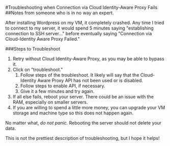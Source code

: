 #Troubleshooting when Connection via Cloud Identity-Aware Proxy Fails
##Notes from someone who is in no way an expert.

After installing Wordpress on my VM, it completely crashed.
Any time I tried to connect to my server, it would spend 5 minutes saying "establishing connection to SSH server..." before eventually saying "Connection via Cloud-Identity Aware Proxy Failed."

###Steps to Troubleshoot
1. Retry without Cloud Identity-Aware Proxy, as you may be able to bypass it.
2. Click on "troubleshoot."
	1. Follow steps of the troubleshoot. It likely will say that the Cloud-Identity Aware Proxy API has not been used or is disabled.
	2. Follow steps to enable API, if necessary.
	3. Give it a few minutes and try again. 
3. If all else fails, reboot your server. There could be an issue with the RAM, especially on smaller servers.
4. If you are willing to spend a little more money, you can upgrade your VM storage and machine type so this does not happen again. 


No matter what, *do not panic.* Rebooting the server should not delete your data. 

This is not the prettiest description of troubleshooting, but I hope it helps!
